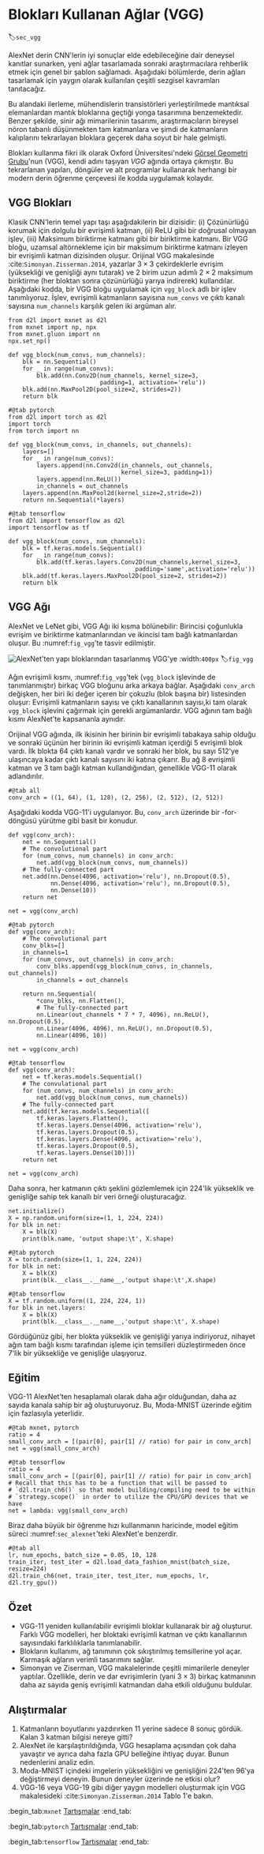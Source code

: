 # Blokları Kullanan Ağlar (VGG)
:label:`sec_vgg`

AlexNet derin CNN'lerin iyi sonuçlar elde edebileceğine dair deneysel kanıtlar sunarken, yeni ağlar tasarlamada sonraki araştırmacılara rehberlik etmek için genel bir şablon sağlamadı. Aşağıdaki bölümlerde, derin ağları tasarlamak için yaygın olarak kullanılan çeşitli sezgisel kavramları tanıtacağız.

Bu alandaki ilerleme, mühendislerin transistörleri yerleştirilmede mantıksal elemanlardan mantık bloklarına geçtiği yonga tasarımına benzemektedir. Benzer şekilde, sinir ağı mimarilerinin tasarımı, araştırmacıların bireysel nöron tabanlı düşünmekten tam katmanlara ve şimdi de katmanların kalıplarını tekrarlayan bloklara geçerek daha soyut bir hale gelmişti.

Blokları kullanma fikri ilk olarak Oxford Üniversitesi'ndeki [Görsel Geometri Grubu](http://www.robots.ox.ac.uk/~vgg/)'nun (VGG), kendi adını taşıyan *VGG* ağında ortaya çıkmıştır. Bu tekrarlanan yapıları, döngüler ve alt programlar kullanarak herhangi bir modern derin öğrenme çerçevesi ile kodda uygulamak kolaydır.

## VGG Blokları

Klasik CNN'lerin temel yapı taşı aşağıdakilerin bir dizisidir: (i) Çözünürlüğü korumak için dolgulu bir evrişimli katman, (ii) ReLU gibi bir doğrusal olmayan işlev, (iii) Maksimum biriktirme katmanı gibi bir biriktirme katmanı. Bir VGG bloğu, uzamsal altörnekleme için bir maksimum biriktirme katmanı izleyen bir evrişimli katman dizisinden oluşur. Orijinal VGG makalesinde :cite:`Simonyan.Zisserman.2014`, yazarlar $3\times3$ çekirdeklerle evrişim (yüksekliği ve genişliği aynı tutarak) ve 2 birim uzun adımlı $2 \times 2$ maksimum biriktirme (her bloktan sonra çözünürlüğü yarıya indirerek) kullandılar. Aşağıdaki kodda, bir VGG bloğu uygulamak için `vgg_block` adlı bir işlev tanımlıyoruz. İşlev, evrişimli katmanların sayısına `num_convs` ve çıktı kanalı sayısına `num_channels` karşılık gelen iki argüman alır.

```{.python .input}
from d2l import mxnet as d2l
from mxnet import np, npx
from mxnet.gluon import nn
npx.set_np()

def vgg_block(num_convs, num_channels):
    blk = nn.Sequential()
    for _ in range(num_convs):
        blk.add(nn.Conv2D(num_channels, kernel_size=3,
                          padding=1, activation='relu'))
    blk.add(nn.MaxPool2D(pool_size=2, strides=2))
    return blk
```

```{.python .input}
#@tab pytorch
from d2l import torch as d2l
import torch
from torch import nn

def vgg_block(num_convs, in_channels, out_channels):
    layers=[]
    for _ in range(num_convs):
        layers.append(nn.Conv2d(in_channels, out_channels,
                                kernel_size=3, padding=1))
        layers.append(nn.ReLU())
        in_channels = out_channels
    layers.append(nn.MaxPool2d(kernel_size=2,stride=2))
    return nn.Sequential(*layers)
```

```{.python .input}
#@tab tensorflow
from d2l import tensorflow as d2l
import tensorflow as tf

def vgg_block(num_convs, num_channels):
    blk = tf.keras.models.Sequential()
    for _ in range(num_convs):
        blk.add(tf.keras.layers.Conv2D(num_channels,kernel_size=3,
                                    padding='same',activation='relu'))
    blk.add(tf.keras.layers.MaxPool2D(pool_size=2, strides=2))
    return blk
```

## VGG Ağı

AlexNet ve LeNet gibi, VGG Ağı iki kısma bölünebilir: Birincisi çoğunlukla evrişim ve biriktirme katmanlarından ve ikincisi tam bağlı katmanlardan oluşur. Bu :numref:`fig_vgg`'te tasvir edilmiştir.

![AlexNet'ten yapı bloklarından tasarlanmış VGG'ye](../img/vgg.svg)
:width:`400px`
:label:`fig_vgg`

Ağın evrişimli kısmı, :numref:`fig_vgg`'tek (`vgg_block` işlevinde de tanımlanmıştır) birkaç VGG bloğunu arka arkaya bağlar. Aşağıdaki `conv_arch` değişken, her biri iki değer içeren bir çokuzlu (blok başına bir) listesinden oluşur: Evrişimli katmanların sayısı ve çıktı kanallarının sayısı,ki tam olarak `vgg_block` işlevini çağırmak için gerekli argümanlardır. VGG ağının tam bağlı kısmı AlexNet'te kapsananla aynıdır.

Orijinal VGG ağında, ilk ikisinin her birinin bir evrişimli tabakaya sahip olduğu ve sonraki üçünün her birinin iki evrişimli katman içerdiği 5 evrişimli blok vardı. İlk blokta 64 çıktı kanalı vardır ve sonraki her blok, bu sayı 512'ye ulaşıncaya kadar çıktı kanalı sayısını iki katına çıkarır. Bu ağ 8 evrişimli katman ve 3 tam bağlı katman kullandığından, genellikle VGG-11 olarak adlandırılır.

```{.python .input}
#@tab all
conv_arch = ((1, 64), (1, 128), (2, 256), (2, 512), (2, 512))
```

Aşağıdaki kodda VGG-11'i uygulanıyor. Bu, `conv_arch` üzerinde bir -for- döngüsü yürütme gibi basit bir konudur.

```{.python .input}
def vgg(conv_arch):
    net = nn.Sequential()
    # The convolutional part
    for (num_convs, num_channels) in conv_arch:
        net.add(vgg_block(num_convs, num_channels))
    # The fully-connected part
    net.add(nn.Dense(4096, activation='relu'), nn.Dropout(0.5),
            nn.Dense(4096, activation='relu'), nn.Dropout(0.5),
            nn.Dense(10))
    return net

net = vgg(conv_arch)
```

```{.python .input}
#@tab pytorch
def vgg(conv_arch):
    # The convolutional part
    conv_blks=[]
    in_channels=1
    for (num_convs, out_channels) in conv_arch:
        conv_blks.append(vgg_block(num_convs, in_channels, out_channels))
        in_channels = out_channels

    return nn.Sequential(
        *conv_blks, nn.Flatten(),
        # The fully-connected part
        nn.Linear(out_channels * 7 * 7, 4096), nn.ReLU(), nn.Dropout(0.5),
        nn.Linear(4096, 4096), nn.ReLU(), nn.Dropout(0.5),
        nn.Linear(4096, 10))

net = vgg(conv_arch)
```

```{.python .input}
#@tab tensorflow
def vgg(conv_arch):
    net = tf.keras.models.Sequential()
    # The convulational part
    for (num_convs, num_channels) in conv_arch:
        net.add(vgg_block(num_convs, num_channels))
    # The fully-connected part
    net.add(tf.keras.models.Sequential([
        tf.keras.layers.Flatten(),
        tf.keras.layers.Dense(4096, activation='relu'),
        tf.keras.layers.Dropout(0.5),
        tf.keras.layers.Dense(4096, activation='relu'),
        tf.keras.layers.Dropout(0.5),
        tf.keras.layers.Dense(10)]))
    return net

net = vgg(conv_arch)
```

Daha sonra, her katmanın çıktı şeklini gözlemlemek için 224'lik yükseklik ve genişliğe sahip tek kanallı bir veri örneği oluşturacağız.

```{.python .input}
net.initialize()
X = np.random.uniform(size=(1, 1, 224, 224))
for blk in net:
    X = blk(X)
    print(blk.name, 'output shape:\t', X.shape)
```

```{.python .input}
#@tab pytorch
X = torch.randn(size=(1, 1, 224, 224))
for blk in net:
    X = blk(X)
    print(blk.__class__.__name__,'output shape:\t',X.shape)
```

```{.python .input}
#@tab tensorflow
X = tf.random.uniform((1, 224, 224, 1))
for blk in net.layers:
    X = blk(X)
    print(blk.__class__.__name__,'output shape:\t', X.shape)
```

Gördüğünüz gibi, her blokta yükseklik ve genişliği yarıya indiriyoruz, nihayet ağın tam bağlı kısmı tarafından işleme için temsilleri düzleştirmeden önce 7'lik bir yüksekliğe ve genişliğe ulaşıyoruz.

## Eğitim

VGG-11 AlexNet'ten hesaplamalı olarak daha ağır olduğundan, daha az sayıda kanala sahip bir ağ oluşturuyoruz. Bu, Moda-MNIST üzerinde eğitim için fazlasıyla yeterlidir.

```{.python .input}
#@tab mxnet, pytorch
ratio = 4
small_conv_arch = [(pair[0], pair[1] // ratio) for pair in conv_arch]
net = vgg(small_conv_arch)
```

```{.python .input}
#@tab tensorflow
ratio = 4
small_conv_arch = [(pair[0], pair[1] // ratio) for pair in conv_arch]
# Recall that this has to be a function that will be passed to
# `d2l.train_ch6()` so that model building/compiling need to be within
# `strategy.scope()` in order to utilize the CPU/GPU devices that we have
net = lambda: vgg(small_conv_arch)
```

Biraz daha büyük bir öğrenme hızı kullanmanın haricinde, model eğitim süreci :numref:`sec_alexnet`'teki AlexNet'e benzerdir.

```{.python .input}
#@tab all
lr, num_epochs, batch_size = 0.05, 10, 128
train_iter, test_iter = d2l.load_data_fashion_mnist(batch_size, resize=224)
d2l.train_ch6(net, train_iter, test_iter, num_epochs, lr, d2l.try_gpu())
```

## Özet

* VGG-11 yeniden kullanılabilir evrişimli bloklar kullanarak bir ağ oluşturur. Farklı VGG modelleri, her bloktaki evrişimli katman ve çıktı kanallarının sayısındaki farklılıklarla tanımlanabilir.
* Blokların kullanımı, ağ tanımının çok sıkıştırılmış temsillerine yol açar. Karmaşık ağların verimli tasarımını sağlar.
* Simonyan ve Ziserman, VGG makalelerinde çeşitli mimarilerle deneyler yaptılar. Özellikle, derin ve dar evrişimlerin (yani $3 \times 3$) birkaç katmanının daha az sayıda geniş evrişimli katmandan daha etkili olduğunu buldular.

## Alıştırmalar

1. Katmanların boyutlarını yazdırırken 11 yerine sadece 8 sonuç gördük. Kalan 3 katman bilgisi nereye gitti?
1. AlexNet ile karşılaştırıldığında, VGG hesaplama açısından çok daha yavaştır ve ayrıca daha fazla GPU belleğine ihtiyaç duyar. Bunun nedenlerini analiz edin.
1. Moda-MNIST içindeki imgelerin yüksekliğini ve genişliğini 224'ten 96'ya değiştirmeyi deneyin. Bunun deneyler üzerinde ne etkisi olur?
1. VGG-16 veya VGG-19 gibi diğer yaygın modelleri oluşturmak için VGG makalesideki :cite:`Simonyan.Zisserman.2014` Tablo 1'e bakın.

:begin_tab:`mxnet`
[Tartışmalar](https://discuss.d2l.ai/t/77)
:end_tab:

:begin_tab:`pytorch`
[Tartışmalar](https://discuss.d2l.ai/t/78)
:end_tab:

:begin_tab:`tensorflow`
[Tartışmalar](https://discuss.d2l.ai/t/277)
:end_tab:
